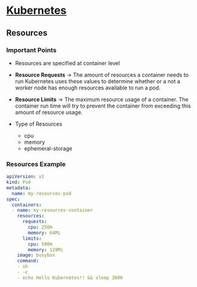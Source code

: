 
# [Kubernetes](./index)

## Resources

### Important Points

- Resources are specified at container level

- **Resource Requests** -> The amount of resources a container needs to run Kubernetes uses these values to determine whether or a not a worker node has enough resources available to run a pod.
- **Resource Limits** -> The maximum resource usage of a container. The container run time will try to prevent the container from exceeding this amount of resource usage.
- Type of Resources
  - cpu
  - memory
  - ephemeral-storage

### Resources Example

```yaml
apiVersion: v1
kind: Pod
metadata:
  name: my-resources-pod
spec:
  containers:
  - name: my-resources-container
    resources:
      requests:
        cpu: 250m
        memory: 64Mi
      limits:
        cpu: 500m
        memory: 128Mi
    image: busybox
    command:
    - sh
    - -c
    - echo Hello Kubernetes!! && sleep 3600
 ```
